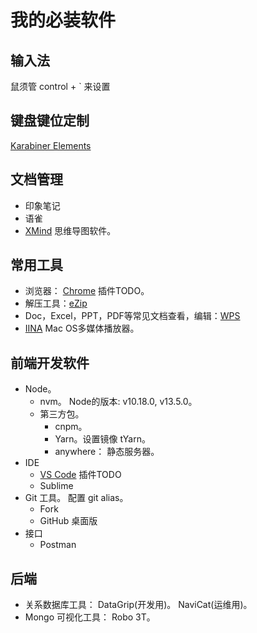 # 我的必装软件
## 输入法
鼠须管 
control + ` 来设置

## 键盘键位定制
[Karabiner Elements](https://karabiner-elements.pqrs.org/)

## 文档管理
* 印象笔记
* 语雀
* [XMind](https://www.xmind.cn/xmind2020/) 思维导图软件。

## 常用工具
* 浏览器： [Chrome](google.cn/chrome/index.html) 插件TODO。
* 解压工具：[eZip](https://ezip.awehunt.com/?locale=zh-CN)
* Doc，Excel，PPT，PDF等常见文档查看，编辑：[WPS](https://www.wps.com/mac/)
* [IINA](https://iina.io/) Mac OS多媒体播放器。

## 前端开发软件
* Node。 
  * nvm。 Node的版本: v10.18.0,  v13.5.0。
  * 第三方包。
    * cnpm。
    * Yarn。设置镜像 tYarn。
    * anywhere： 静态服务器。
* IDE
  * [VS Code](https://code.visualstudio.com/) 插件TODO
  * Sublime
* Git 工具。 配置 git alias。
  * Fork
  * GitHub 桌面版
* 接口
  * Postman

## 后端
* 关系数据库工具： DataGrip(开发用)。 NaviCat(运维用)。
* Mongo 可视化工具： Robo 3T。